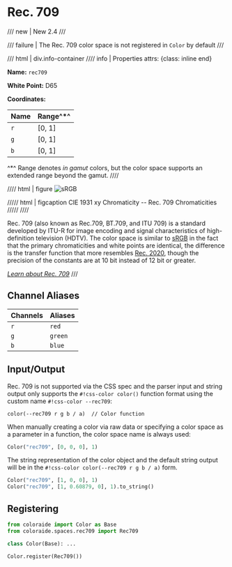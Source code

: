 # Rec. 709

/// new | New 2.4
///

/// failure | The Rec. 709 color space is not registered in `Color` by default
///

/// html | div.info-container
//// info | Properties
    attrs: {class: inline end}

**Name:** `rec709`

**White Point:** D65

**Coordinates:**

Name | Range^\*^
---- | -----
`r`  | [0, 1]
`g`  | [0, 1]
`b`  | [0, 1]

^\*^ Range denotes _in gamut_ colors, but the color space supports an extended range beyond the gamut.
////

//// html | figure
![sRGB](../images/rec709.png)

///// html | figcaption
CIE 1931 xy Chromaticity -- Rec. 709 Chromaticities
/////
////

Rec. 709 (also known as Rec.709, BT.709, and ITU 709) is a standard developed by ITU-R for image encoding and signal
characteristics of high-definition television (HDTV). The color space is similar to [sRGB](./srgb.md) in the fact that
the primary chromaticities and white points are identical, the difference is the transfer function that more resembles
[Rec. 2020](./rec2020.md), though the precision of the constants are at 10 bit instead of 12 bit or greater.

_[Learn about Rec. 709](https://en.wikipedia.org/wiki/Rec._709)_
///

## Channel Aliases

Channels | Aliases
-------- | -------
`r`      | `red`
`g`      | `green`
`b`      | `blue`

## Input/Output

Rec. 709 is not supported via the CSS spec and the parser input and string output only supports the
`#!css-color color()` function format using the custom name `#!css-color --rec709`:

```css-color
color(--rec709 r g b / a)  // Color function
```

When manually creating a color via raw data or specifying a color space as a parameter in a function, the color
space name is always used:

```py
Color("rec709", [0, 0, 0], 1)
```

The string representation of the color object and the default string output will be in the
`#!css-color color(--rec709 r g b / a)` form.

```py play
Color("rec709", [1, 0, 0], 1)
Color("rec709", [1, 0.60879, 0], 1).to_string()
```

## Registering

```py
from coloraide import Color as Base
from coloraide.spaces.rec709 import Rec709

class Color(Base): ...

Color.register(Rec709())
```
